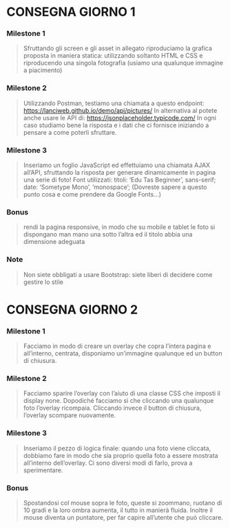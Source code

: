 # CONSEGNA GIORNO 1

### Milestone 1

> Sfruttando gli screen e gli asset in allegato riproduciamo la grafica proposta in maniera statica: utilizzando soltanto HTML e CSS e riproducendo una singola fotografia (usiamo una qualunque immagine a piacimento)

### Milestone 2

> Utilizzando Postman, testiamo una chiamata a questo endpoint:
> https://lanciweb.github.io/demo/api/pictures/
> In alternativa al potete anche usare le API di:
> https://jsonplaceholder.typicode.com/
> In ogni caso studiamo bene la risposta e i dati che ci fornisce iniziando a pensare a come poterli sfruttare.

### Milestone 3

> Inseriamo un foglio JavaScript ed effettuiamo una chiamata AJAX all’API, sfruttando la risposta per generare dinamicamente in pagina una serie di foto!
> Font utilizzati:
> titoli: ‘Edu Tas Beginner’, sans-serif;
> date: ‘Sometype Mono’, ‘monospace’;
> (Dovreste sapere a questo punto cosa e come prendere da Google Fonts…)

### Bonus

> rendi la pagina responsive, in modo che su mobile e tablet le foto si dispongano man mano una sotto l’altra ed il titolo abbia una dimensione adeguata

### Note

> Non siete obbligati a usare Bootstrap: siete liberi di decidere come gestire lo stile

# CONSEGNA GIORNO 2

### Milestone 1

> Facciamo in modo di creare un overlay che copra l’intera pagina e all’interno, centrata, disponiamo un’immagine qualunque ed un button di chiusura.

### Milestone 2

> Facciamo sparire l’overlay con l’aiuto di una classe CSS che imposti il display none. Dopodiché facciamo sì che cliccando una qualunque foto l’overlay ricompaia. Cliccando invece il button di chiusura, l’overlay scompare nuovamente.

### Milestone 3

> Inseriamo il pezzo di logica finale: quando una foto viene cliccata, dobbiamo fare in modo che sia proprio quella foto a essere mostrata all’interno dell’overlay.
> Ci sono diversi modi di farlo, prova a sperimentare.

### Bonus

> Spostandosi col mouse sopra le foto, queste si zoommano, ruotano di 10 gradi e la loro ombra aumenta, il tutto in manierà fluida. Inoltre il mouse diventa un puntatore, per far capire all’utente che può cliccare.

